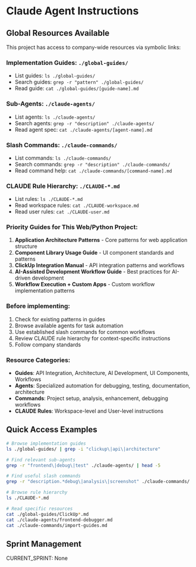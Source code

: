 # Claude Agent Instructions

## Global Resources Available
This project has access to company-wide resources via symbolic links:

### Implementation Guides: `./global-guides/`
- List guides: `ls ./global-guides/`
- Search guides: `grep -r "pattern" ./global-guides/`
- Read guide: `cat ./global-guides/[guide-name].md`

### Sub-Agents: `./claude-agents/`
- List agents: `ls ./claude-agents/`
- Search agents: `grep -r "description" ./claude-agents/`
- Read agent spec: `cat ./claude-agents/[agent-name].md`

### Slash Commands: `./claude-commands/`
- List commands: `ls ./claude-commands/`
- Search commands: `grep -r "description" ./claude-commands/`
- Read command help: `cat ./claude-commands/[command-name].md`

### CLAUDE Rule Hierarchy: `./CLAUDE-*.md`
- List rules: `ls ./CLAUDE-*.md`
- Read workspace rules: `cat ./CLAUDE-workspace.md`
- Read user rules: `cat ./CLAUDE-user.md`

### Priority Guides for This Web/Python Project:
1. **Application Architecture Patterns** - Core patterns for web application structure
2. **Component Library Usage Guide** - UI component standards and patterns
3. **ClickUp Integration Manual** - API integration patterns and workflows
4. **AI-Assisted Development Workflow Guide** - Best practices for AI-driven development
5. **Workflow Execution + Custom Apps** - Custom workflow implementation patterns

### Before implementing:
1. Check for existing patterns in guides
2. Browse available agents for task automation
3. Use established slash commands for common workflows
4. Review CLAUDE rule hierarchy for context-specific instructions
5. Follow company standards

### Resource Categories:
- **Guides**: API Integration, Architecture, AI Development, UI Components, Workflows
- **Agents**: Specialized automation for debugging, testing, documentation, architecture
- **Commands**: Project setup, analysis, enhancement, debugging workflows
- **CLAUDE Rules**: Workspace-level and User-level instructions

## Quick Access Examples

```bash
# Browse implementation guides
ls ./global-guides/ | grep -i "clickup\|api\|architecture"

# Find relevant sub-agents
grep -r "frontend\|debug\|test" ./claude-agents/ | head -5

# Find useful slash commands
grep -r "description.*debug\|analysis\|screenshot" ./claude-commands/

# Browse rule hierarchy
ls ./CLAUDE-*.md

# Read specific resources
cat ./global-guides/ClickUp*.md
cat ./claude-agents/frontend-debugger.md
cat ./claude-commands/import-guides.md
```

## Sprint Management
CURRENT_SPRINT: None